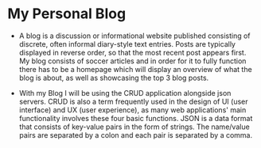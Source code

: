 # My Personal Blog
- A blog is a discussion or informational website published consisting of discrete, often informal diary-style text entries. Posts are         typically displayed in reverse order, so that the most recent post appears first. My blog consists of soccer articles and in order for it    to fully function there has to be a homepage which will display an overview of what the blog is about, as well as showcasing the top 3       blog posts.

- With my Blog I will be using the CRUD application alongside json servers. CRUD is also a term frequently used in the design of UI (user      interface) and UX (user experience), as many web applications' main functionality involves these four basic functions. JSON is a data        format that consists of key-value pairs in the form of strings. The name/value pairs are separated by a colon and each pair is separated     by a comma.